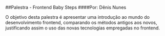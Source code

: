 ##Palestra - Frontend Baby Steps
####Por: Dênis Nunes

O objetivo desta palestra é apresentar uma introdução ao mundo do desenvolvimento frontend, comparando os métodos antigos aos novos, justificando assim o uso das novas tecnologias empregadas no frontend.